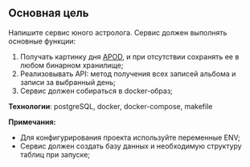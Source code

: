 ## Основная цель

Напишите сервис юного астролога. 
Сервис должен выполнять основные функции:
1) Получать картинку дня [APOD](https://api.nasa.gov/), и при отсутствии сохранять ее в любом бинарном хранилище;
2) Реализовывать API: метод получения всех записей альбома и записи за выбранный день;
3) Сервис должен собираться в docker-образ;

**Технологии**: postgreSQL, docker, docker-compose, makefile

**Примечания:**
- Для конфигурирования проекта используйте переменные ENV;
- Сервис должен создать базу данных и необходимую структуру таблиц при запуске;
